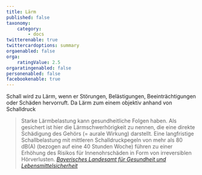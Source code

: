```yaml
---
title: Lärm
published: false
taxonomy:
    category:
        - docs
twitterenable: true
twittercardoptions: summary
orgaenabled: false
orga:
    ratingValue: 2.5
orgaratingenabled: false
personenabled: false
facebookenable: true
---
```


Schall wird zu Lärm, wenn er Störungen, Belästigungen, Beeinträchtigungen oder Schäden hervorruft.
Da Lärm zum einem objektiv anhand von Schalldruck

> Starke Lärmbelastung kann gesundheitliche Folgen haben. Als gesichert ist hier die Lärmschwerhörigkeit zu nennen, die eine direkte Schädigung des Gehörs (= aurale Wirkung) darstellt. Eine langfristige Schallbelastung mit mittleren Schalldruckpegeln von mehr als 80 dB(A) (bezogen auf eine 40 Stunden Woche) führen zu einer Erhöhung des Risikos für Innenohrschäden in Form von irreversiblen Hörverlusten. <cite>[Bayerisches Landesamt für Gesundheit und Lebensmittelsicherheit](https://www.lgl.bayern.de/gesundheit/arbeitsplatz_umwelt/physikalische_umweltfaktoren/laerm_grundlagen.htm)</cite>
